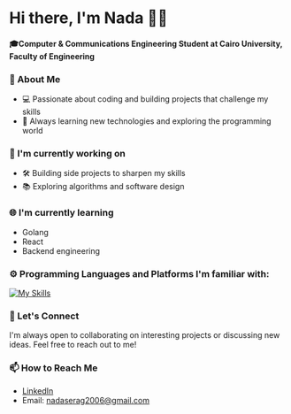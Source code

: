 # Hi there, I'm Nada 👋😺
#### 🎓Computer & Communications Engineering Student at **Cairo University, Faculty of Engineering**  

### 🚀 About Me
- 💻 Passionate about coding and building projects that challenge my skills  
- 🌱 Always learning new technologies and exploring the programming world  

### 🔭 I'm currently working on
- 🛠️ Building side projects to sharpen my skills  
- 📚 Exploring algorithms and software design

### 🌐 I'm currently learning
- Golang
- React
- Backend engineering

### ⚙️ Programming Languages and Platforms I'm familiar with:
  [![My Skills](https://skillicons.dev/icons?i=js,html,css,go,cpp,react,redux,vue,vite,visualstudio,vscode,windows,gmail,git,github,linkedin,matlab,sqlite,postgres,postman,docker,powershell&perline=9)](https://skillicons.dev)

### 🌟 Let's Connect
I'm always open to  collaborating on interesting projects or discussing new ideas. Feel free to reach out to me!

### 📫 How to Reach Me
- [LinkedIn](https://www.linkedin.com/in/nada-serag-678518367?lipi=urn%3Ali%3Apage%3Ad_flagship3_profile_view_base_contact_details%3BaLD%2F8ssyR822FkKVdnXLyg%3D%3D)
- Email: nadaserag2006@gmail.com
